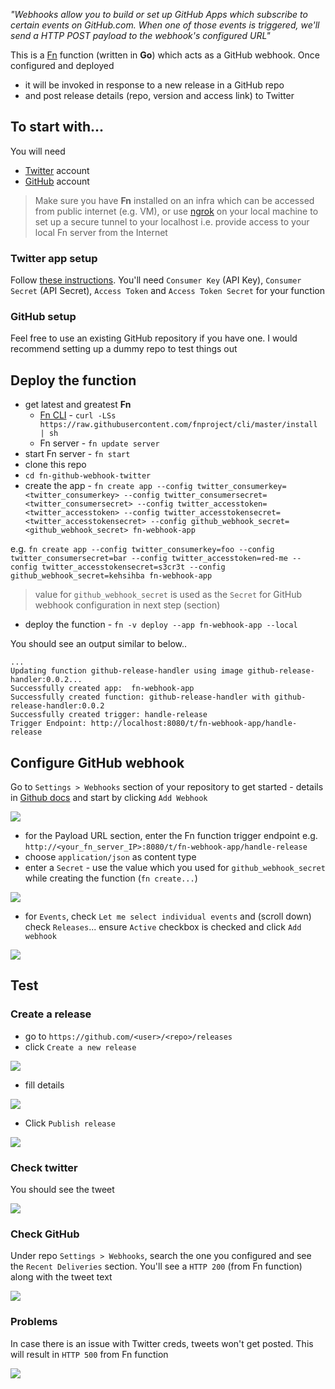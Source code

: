 *"Webhooks allow you to build or set up GitHub Apps which subscribe to certain events on GitHub.com. When one of those events is triggered, we'll send a HTTP POST payload to the webhook's configured URL"*

This is a [Fn](https://github.com/fnproject/cli) function (written in **Go**) which acts as a GitHub webhook. Once configured and deployed

- it will be invoked in response to a new release in a GitHub repo 
- and post release details (repo, version and access link) to Twitter

## To start with...

You will need

- [Twitter](https://twitter.com/) account
- [GitHub](https://github.com/) account

> Make sure you have **Fn** installed on an infra which can be accessed from public internet (e.g. VM), or use [ngrok](https://ngrok.com/) on your local machine to set up a secure tunnel to your localhost i.e. provide access to your local Fn server from the Internet

### Twitter app setup

Follow [these instructions](https://apps.twitter.com/). You'll need `Consumer Key` (API Key), `Consumer Secret` (API Secret), `Access Token` and `Access Token Secret` for your function

### GitHub setup

Feel free to use an existing GitHub repository if you have one. I would recommend setting up a dummy repo to test things out

## Deploy the function

- get latest and greatest **Fn**
    - [Fn CLI](https://github.com/fnproject/cli) - `curl -LSs https://raw.githubusercontent.com/fnproject/cli/master/install | sh`
    - Fn server - `fn update server`
- start Fn server - `fn start`
- clone this repo
- `cd fn-github-webhook-twitter`
- create the app - `fn create app --config twitter_consumerkey=<twitter_consumerkey> --config twitter_consumersecret=<twitter_consumersecret> --config twitter_accesstoken=<twitter_accesstoken> --config twitter_accesstokensecret=<twitter_accesstokensecret> --config github_webhook_secret=<github_webhook_secret> fn-webhook-app` 

e.g. `fn create app --config twitter_consumerkey=foo --config twitter_consumersecret=bar --config twitter_accesstoken=red-me --config twitter_accesstokensecret=s3cr3t --config github_webhook_secret=kehsihba fn-webhook-app`

> value for `github_webhook_secret` is used as the `Secret` for GitHub webhook configuration in next step (section)

- deploy the function - `fn -v deploy --app fn-webhook-app --local`

You should see an output similar to below..


    ...
    Updating function github-release-handler using image github-release-handler:0.0.2...
    Successfully created app:  fn-webhook-app
    Successfully created function: github-release-handler with github-release-handler:0.0.2
    Successfully created trigger: handle-release
    Trigger Endpoint: http://localhost:8080/t/fn-webhook-app/handle-release

## Configure GitHub webhook

Go to `Settings > Webhooks` section of your repository to get started - details in [Github docs](https://developer.github.com/webhooks/creating/#setting-up-a-webhook) and start by clicking `Add Webhook`

![](images/hook1.JPG)

- for the Payload URL section, enter the Fn function trigger endpoint e.g. `http://<your_fn_server_IP>:8080/t/fn-webhook-app/handle-release`
- choose `application/json` as content type
- enter a `Secret` - use the value which you used for `github_webhook_secret` while creating the function (`fn create...`)

![](images/hook2.JPG)

- for `Events`, check `Let me select individual events` and (scroll down) check `Releases`... ensure `Active` checkbox is checked and click `Add webhook`

![](images/hook3.JPG)

## Test

### Create a release

- go to `https://github.com/<user>/<repo>/releases`
- click `Create a new release`

![](images/rel_1.JPG)

- fill details

![](images/rel_2.JPG)

- Click `Publish release`

![](images/rel_3.JPG)

### Check twitter

You should see the tweet

![](images/success_tweet.JPG)

### Check GitHub

Under repo `Settings > Webhooks`, search the one you configured and see the `Recent Deliveries` section. You'll see a `HTTP 200` (from Fn function) along with the tweet text

![](images/success_ghub.jpg)

### Problems
In case there is an issue with Twitter creds, tweets won't get posted. This will result in `HTTP 500` from Fn function

![](images/error.jpg)
